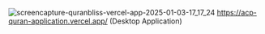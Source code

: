 ![screencapture-quranbliss-vercel-app-2025-01-03-17_17_24](https://github.com/user-attachments/assets/4fe5aa28-133b-461b-85a2-01f50ec6750e)
https://acp-quran-application.vercel.app/ (Desktop Application)
